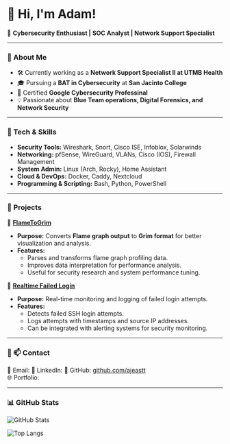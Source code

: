# 👋 Hi, I'm Adam!

🎯 **Cybersecurity Enthusiast | SOC Analyst | Network Support Specialist**

---

### 🔹 About Me
- 🛠️ Currently working as a **Network Support Specialist II at UTMB Health**
- 🎓 Pursuing a **BAT in Cybersecurity** at **San Jacinto College**
- 📜 Certified **Google Cybersecurity Professinal**
- 💡 Passionate about **Blue Team operations, Digital Forensics, and Network Security**

---

### 🔹 Tech & Skills
- **Security Tools:** Wireshark, Snort, Cisco ISE, Infoblox, Solarwinds
- **Networking:** pfSense, WireGuard, VLANs, Cisco (IOS), Firewall Management
- **System Admin:** Linux (Arch, Rocky), Home Assistant
- **Cloud & DevOps:** Docker, Caddy, Nextcloud
- **Programming & Scripting:** Bash, Python, PowerShell

---

### 🔹 Projects
🔹 **[FlameToGrim](https://github.com/ajeastt/FlameToGrim)**
- **Purpose:** Converts **Flame graph output** to **Grim format** for better visualization and analysis.
- **Features:**
  - Parses and transforms flame graph profiling data.
  - Improves data interpretation for performance analysis.
  - Useful for security research and system performance tuning.

🔹 **[Realtime Failed Login](https://github.com/ajeastt/Realtime-Failed-Login)**
- **Purpose:** Real-time monitoring and logging of failed login attempts.
- **Features:**
  - Detects failed SSH login attempts.
  - Logs attempts with timestamps and source IP addresses.
  - Can be integrated with alerting systems for security monitoring.

---

### 🔹 📫 Contact
📧 Email:
🔗 LinkedIn:
🔗 GitHub: [github.com/ajeastt](https://github.com/ajeastt)  
🌐 Portfolio:

---

### **📊 GitHub Stats**
![GitHub Stats](https://github-readme-stats.vercel.app/api?username=ajeastt&show_icons=true&theme=tokyonight)

![Top Langs](https://github-readme-stats.vercel.app/api/top-langs/?username=ajeastt&layout=compact&theme=tokyonight)
